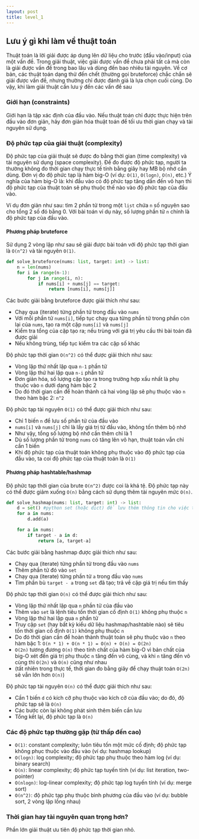 ```yaml
---
layout: post
title: level_1
---
```


## Lưu ý gì khi làm về thuật toán

Thuật toán là lời giải được áp dụng lên dữ liệu cho trước (đầu vào/input) của một vấn đề.
Trong giải thuật, việc giải được vấn đề chưa phải tất cả mà còn là giải được vấn đề trong bao lâu và dùng đến bao nhiêu tài nguyên.
Về cơ bản, các thuật toán dạng thử đến chết (thường gọi bruteforce) chắc chắn sẽ giải được vấn đề, nhưng thường chỉ được đánh giá là lựa chọn cuối cùng.
Do vậy, khi làm giải thuật cần lưu ý đến các vấn đề sau

### Giới hạn (constraints)

Giới hạn là tập xác định của đầu vào.
Nếu thuật toán chỉ được thực hiện trên đầu vào đơn giản, hãy đơn giản hóa thuật toán để tối ưu thời gian chạy và tài nguyên sử dụng.

### Độ phức tạp của giải thuật (complexity)

Độ phức tạp của giải thuật sẽ được đo bằng thời gian (time complexity) và tài nguyên sử dụng (space complexity).
Để đo được độ phức tạp, người ta thường không đo thời gian chạy thực tế tính bằng giây hay MB bộ nhớ cần dùng.
Đơn vị đo độ phức tạp là hàm big-O (ví dụ: `O(1)`, `O(logn)`, `O(n)`, etc.)
Ý nghĩa của hàm big-O là: khi đầu vào có độ phức tạp tăng dần đến vô hạn thì độ phức tạp của thuật toán sẽ phụ thuộc thế nào vào độ phức tạp của đầu vào.

Ví dụ đơn giản như sau: tìm 2 phần tử trong một `list` chứa `n` số nguyên sao cho tổng 2 số đó bằng 0.
Với bài toán ví dụ này, số lượng phần tử `n` chính là độ phức tạp của đầu vào.

#### Phương pháp bruteforce

Sử dụng 2 vòng lặp như sau sẽ giải được bài toán với độ phức tạp thời gian là `O(n^2)` và tài nguyên `O(1)`.

```python
def solve_bruteforce(nums: list, target: int) -> list:
	n = len(nums)
	for i in range(n-1):
		for j in range(i, n):
			if nums[i] + nums[j] == target:
				return [nums[i], nums[j]]

```

Các bước giải bằng bruteforce được giải thích như sau:
* Chạy qua (iterate) từng phần tử trong đầu vào `nums`
* Với mỗi phần tử `nums[i]`, tiếp tục chạy qua từng phần tử trong phần còn lại của `nums`, tạo ra một cặp `nums[i]` và `nums[j]`
* Kiểm tra tổng của cặp tạo ra; nếu trùng với giá trị yêu cầu thì bài toán đã được giải
* Nếu không trùng, tiếp tục kiểm tra các cặp số khác

Độ phức tạp thời gian `O(n^2)` có thể được giải thích như sau:
* Vòng lặp thứ nhất lặp qua `n-1` phần tử
* Vòng lặp thứ hai lặp qua `n-i` phần tử
* Đơn giản hóa, số lượng cặp tạo ra trong trường hợp xấu nhất là phụ thuộc vào `n` dưới dạng hàm bậc 2
* Do đó thời gian cần để hoàn thành cả hai vòng lặp sẽ phụ thuộc vào `n` theo hàm bậc 2: `n^2`

Độ phức tạp tài nguyên `O(1)` có thể được giải thích như sau:
* Chỉ 1 biến `n` để lưu số phần tử của đầu vào
* `nums[i]` và `nums[j]` chỉ là lấy giá trị từ đầu vào, không tốn thêm bộ nhớ
* Như vậy, tổng số lượng bộ nhớ cần thêm chỉ là 1
* Dù số lượng phần tử trong `nums` có tăng lên vô hạn, thuật toán vẫn chỉ cần 1 biến
* Khi độ phức tạp của thuật toán không phụ thuộc vào độ phức tạp của đầu vào, ta coi độ phức tạp của thuật toán là `O(1)`

#### Phương pháp hashtable/hashmap

Độ phức tạp thời gian của brute `O(n^2)` được coi là khá tệ.
Độ phức tạp này có thể được giảm xuống `O(n)` bằng cách sử dụng thêm tài nguyên mức `O(n)`.

```python
def solve_hashmap(nums: list, target: int) -> list:
	d = set() #python set (hoặc dict) để lưu thêm thông tin cho việc tăng tốc thời gian xử lý
	for a in nums:
		d.add(a)

	for a in nums:
		if target - a in d:
			return [a, target-a]

```

Các bước giải bằng hashmap được giải thích như sau:
* Chạy qua (iterate) từng phần tử trong đầu vào `nums`
* Thêm phần tử đó vào `set`
* Chạy qua (iterate) từng phần tử `a` trong đầu vào `nums`
* Tìm phần bù `target - a` trong `set` đã tạo; trả về cặp giá trị nếu tìm thấy

Độ phức tạp thời gian `O(n)` có thể được giải thích như sau:
* Vòng lặp thứ nhất lặp qua `n` phần tử của đầu vào
* Thêm vào `set` là lệnh tiêu tốn thời gian cố định `O(1)` không phụ thuộc `n`
* Vòng lặp thứ hai lặp qua `n` phần tử
* Truy cập `set` (hay bất kỳ kiểu dữ liệu hashmap/hashtable nào) sẽ tiêu tốn thời gian cố định `O(1)` không phụ thuộc `n`
* Do đó thời gian cần để hoàn thành thuật toán sẽ phụ thuộc vào `n` theo hàm bậc 1: `O(n * 1) + O(n * 1) = O(n) + O(n) = O(2n)`
* `O(2n)` tương đương `O(n)` theo tính chất của hàm big-O vì bản chất của big-O xét đến giá trị phụ thuộc `n` tăng đến vô cùng, và khi `n` tăng đến vô cùng thì `O(2n)` và `O(n)` cũng như nhau
* (tất nhiên trong thực tế, thời gian đo bằng giây để chạy thuật toán `O(2n)` sẽ vẫn lớn hơn `O(n)`)

Độ phức tạp tài nguyên `O(n)` có thể được giải thích như sau:
* Cần 1 biến `d` có kích cỡ phụ thuộc vào kích cỡ của đầu vào; do đó, độ phức tạp sẽ là `O(n)`
* Các bước còn lại không phát sinh thêm biến cần lưu
* Tổng kết lại, độ phức tạp là `O(n)`

### Các độ phức tạp thường gặp (từ thấp đến cao)

* `O(1)`: constant complexity; luôn tiêu tốn một mức cố định; độ phức tạp không phục thuộc vào đầu vào (ví dụ: hashmap lookup)
* `O(logn)`: log complexity; độ phức tạp phụ thuộc theo hàm log (ví dụ: binary search)
* `O(n)`: linear complexity; độ phức tạp tuyến tính (ví dụ: list iteration, two-pointer)
* `O(nlogn)`: log-linear complexity; độ phức tạp log tuyến tính (ví dụ: merge sort)
* `O(n^2)`: độ phức tạp phụ thuộc bình phương của đầu vào (ví dụ: bubble sort, 2 vòng lặp lồng nhau) 

### Thời gian hay tài nguyên quan trọng hơn?

Phần lớn giải thuật ưu tiên độ phức tạp thời gian nhỏ.